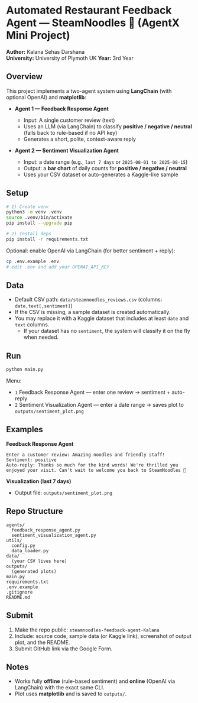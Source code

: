 # Automated Restaurant Feedback Agent — SteamNoodles 🍜  (AgentX Mini Project)

**Author:** Kalana Sehas Darshana  
**University:** University of Plymoth UK 
**Year:** 3rd Year

## Overview
This project implements a two-agent system using **LangChain** (with optional OpenAI) and **matplotlib**:

- **Agent 1 — Feedback Response Agent**
  - Input: A single customer review (text)
  - Uses an LLM (via LangChain) to classify **positive / negative / neutral** (falls back to rule-based if no API key)
  - Generates a short, polite, context-aware reply

- **Agent 2 — Sentiment Visualization Agent**
  - Input: a date range (e.g., `last 7 days` or `2025-08-01 to 2025-08-15`)
  - Output: a **bar chart** of daily counts for **positive / negative / neutral**
  - Uses your CSV dataset or auto-generates a Kaggle-like sample

## Setup

```bash
# 1) Create venv
python3 -m venv .venv
source .venv/bin/activate
pip install --upgrade pip

# 2) Install deps
pip install -r requirements.txt
```

Optional: enable OpenAI via LangChain (for better sentiment + reply):
```bash
cp .env.example .env
# edit .env and add your OPENAI_API_KEY
```

## Data
- Default CSV path: `data/steamnoodles_reviews.csv` (columns: `date,text[,sentiment]`)
- If the CSV is missing, a sample dataset is created automatically.
- You may replace it with a Kaggle dataset that includes at least `date` and `text` columns.
  - If your dataset has no `sentiment`, the system will classify it on the fly when needed.

## Run

```bash
python main.py
```

Menu:
- `1` Feedback Response Agent — enter one review → sentiment + auto-reply
- `2` Sentiment Visualization Agent — enter a date range → saves plot to `outputs/sentiment_plot.png`

## Examples

**Feedback Response Agent**
```
Enter a customer review: Amazing noodles and friendly staff!
Sentiment: positive
Auto-reply: Thanks so much for the kind words! We're thrilled you enjoyed your visit. Can't wait to welcome you back to SteamNoodles 🍜
```

**Visualization (last 7 days)**
- Output file: `outputs/sentiment_plot.png`

## Repo Structure
```
agents/
  feedback_response_agent.py
  sentiment_visualization_agent.py
utils/
  config.py
  data_loader.py
data/
  (your CSV lives here)
outputs/
  (generated plots)
main.py
requirements.txt
.env.example
.gitignore
README.md
```

## Submit
1. Make the repo public: `steamnoodles-feedback-agent-Kalana`  
2. Include: source code, sample data (or Kaggle link), screenshot of output plot, and the README.  
3. Submit GitHub link via the Google Form.

## Notes
- Works fully **offline** (rule-based sentiment) and **online** (OpenAI via LangChain) with the exact same CLI.
- Plot uses **matplotlib** and is saved to `outputs/`.
